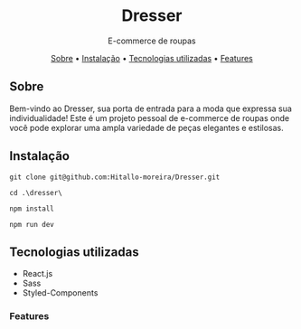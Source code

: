 # <h1 align="center">Dresser</h1>
<p align="center">
E-commerce de roupas</p>

<p align="center">
  <a href="#sobre">Sobre</a> • 
  <a href="#instalacao">Instalação</a> • 
  <a href="#tecnologias">Tecnologias utilizadas</a> • 
  <a href="#features">Features</a>
</p>

<h2 id="sobre">Sobre</h2>
<p>Bem-vindo ao Dresser, sua porta de entrada para a moda que expressa sua individualidade! Este é um projeto pessoal de e-commerce de roupas onde você pode explorar uma ampla variedade de peças elegantes e estilosas.</p>

<h2 id="instalacao">Instalação</h2>

```
git clone git@github.com:Hitallo-moreira/Dresser.git
```
```
cd .\dresser\
```
```
npm install
```
```
npm run dev
```
<h2 id="tecnologias">Tecnologias utilizadas</h2>
<ul>
<li>React.js</li>
<li>Sass</li>
<li>Styled-Components</li>
</ul>

<h3 id="features">Features</h3>
